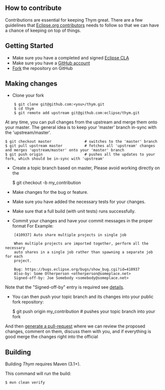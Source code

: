 ## How to contribute

Contributions are essential for keeping Thym great.
There are a few guidelines that [Eclipse.org contributors](https://www.eclipse.org/contribute/) needs 
to follow so that we can have a chance of keeping on
top of things.

## Getting Started

* Make sure you have a completed and signed [Eclipse CLA](https://www.eclipse.org/legal/CLA.php)
* Make sure you have a [GitHub account](https://github.com/signup/free)
* [Fork](http://help.github.com/forking/) the repository on GitHub


## Making changes

* Clone your fork
````
    $ git clone git@github.com:<you>/thym.git
    $ cd thym
    $ git remote add upstream git@github.com:eclipse/thym.git
````  
At any time, you can pull changes from the upstream and merge them onto your master.  The general idea is to keep your 'master' branch in-sync with the 'upstream/master'.

    $ git checkout master               # switches to the 'master' branch
    $ git pull upstream master          # fetches all 'upstream' changes and merges 'upstream/master' onto your 'master' branch
    $ git push origin                   # pushes all the updates to your fork, which should be in-sync with 'upstream'

   
* Create a topic branch based on master, Please avoid working directly on the

   $ git checkout -b my_contribution

* Make changes for the bug or feature.
* Make sure you have added the necessary tests for your changes.
* Make sure that a full build (with unit tests) runs successfully. 
* Commit your changes and have your commit messages in the proper format
   For Example:
````
    [410937] Auto share multiple projects in single job
    
    When multiple projects are imported together, perform all the necessary
    auto shares in a single job rather than spawning a separate job for each
    project.
    
    Bug: https://bugs.eclipse.org/bugs/show_bug.cgi?id=410937
    Also-by: Some Otherperson <otherperson@someplace.net>
    Signed-off-by: Joe Somebody <somebody@someplace.net>
````
   Note that the "Signed-off-by" entry is required see [details](http://wiki.eclipse.org/Development_Resources/Contributing_via_Git).
* You can then push your topic branch and its changes into your public fork repository:

	$ git push origin my_contribution         # pushes your topic branch into your fork

And then [generate a pull-request](http://help.github.com/pull-requests/) where we can
review the proposed changes, comment on them, discuss them with you,
and if everything is good merge the changes right into the official

## Building 

Building _Thym_  requires Maven (3.1+). 

This command will run the build:

    $ mvn clean verify

